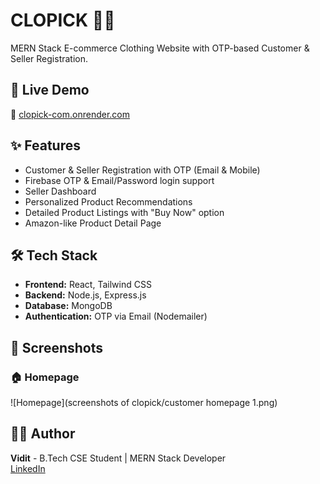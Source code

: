 # CLOPICK 👕🛒
MERN Stack E-commerce Clothing Website with OTP-based Customer & Seller Registration.

## 🚀 Live Demo
🔗 [clopick-com.onrender.com](https://clopick-com.onrender.com)

## ✨ Features
- Customer & Seller Registration with OTP (Email & Mobile)
- Firebase OTP & Email/Password login support
- Seller Dashboard
- Personalized Product Recommendations
- Detailed Product Listings with "Buy Now" option
- Amazon-like Product Detail Page

## 🛠️ Tech Stack
- **Frontend:** React, Tailwind CSS  
- **Backend:** Node.js, Express.js  
- **Database:** MongoDB  
- **Authentication:** OTP via Email (Nodemailer)

## 📸 Screenshots
### 🏠 Homepage
![Homepage](screenshots of clopick/customer homepage 1.png)

## 👨‍💻 Author
**Vidit** - B.Tech CSE Student | MERN Stack Developer  
[LinkedIn](https://www.linkedin.com/in/codevidit/)

